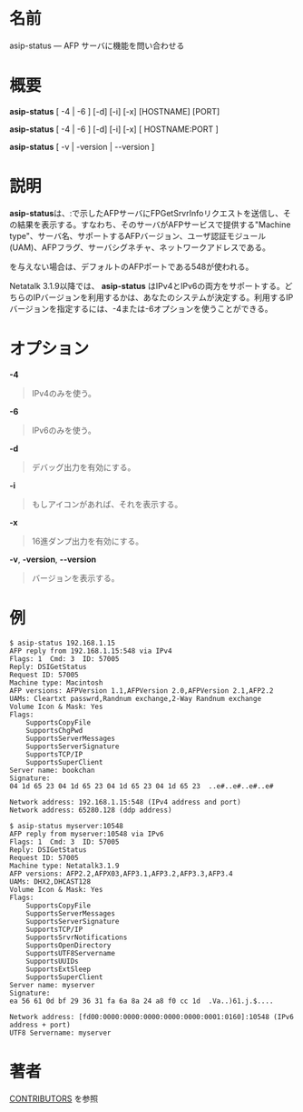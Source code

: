 # 名前

asip-status — AFP サーバに機能を問い合わせる

# 概要

**asip-status** [ -4 | -6 ] [-d] [-i] [-x] [HOSTNAME] [PORT]

**asip-status** [ -4 | -6 ] [-d] [-i] [-x] [ HOSTNAME:PORT ]

**asip-status** [ -v | -version | --version ]

# 説明

**asip-status**は、<HOSTNAME>:<PORT>で示したAFPサーバにFPGetSrvrInfoリクエストを送信し、その結果を表示する。すなわち、そのサーバがAFPサービスで提供する"Machine
type"、サーバ名、サポートするAFPバージョン、ユーザ認証モジュール(UAM)、AFPフラグ、サーバシグネチャ、ネットワークアドレスである。

<PORT>を与えない場合は、デフォルトのAFPポートである548が使われる。

Netatalk 3.1.9以降では、 **asip-status**
はIPv4とIPv6の両方をサポートする。どちらのIPバージョンを利用するかは、あなたのシステムが決定する。利用するIPバージョンを指定するには、-4または-6オプションを使うことができる。

# オプション

**-4**

> IPv4のみを使う。

**-6**

> IPv6のみを使う。

**-d**

> デバッグ出力を有効にする。

**-i**

> もしアイコンがあれば、それを表示する。

**-x**

> 16進ダンプ出力を有効にする。

**-v**, **-version**, **--version**

> バージョンを表示する。

# 例

    $ asip-status 192.168.1.15
    AFP reply from 192.168.1.15:548 via IPv4
    Flags: 1  Cmd: 3  ID: 57005
    Reply: DSIGetStatus
    Request ID: 57005
    Machine type: Macintosh
    AFP versions: AFPVersion 1.1,AFPVersion 2.0,AFPVersion 2.1,AFP2.2
    UAMs: Cleartxt passwrd,Randnum exchange,2-Way Randnum exchange
    Volume Icon & Mask: Yes
    Flags:
        SupportsCopyFile
        SupportsChgPwd
        SupportsServerMessages
        SupportsServerSignature
        SupportsTCP/IP
        SupportsSuperClient
    Server name: bookchan
    Signature:
    04 1d 65 23 04 1d 65 23 04 1d 65 23 04 1d 65 23  ..e#..e#..e#..e#

    Network address: 192.168.1.15:548 (IPv4 address and port)
    Network address: 65280.128 (ddp address)

    $ asip-status myserver:10548
    AFP reply from myserver:10548 via IPv6
    Flags: 1  Cmd: 3  ID: 57005
    Reply: DSIGetStatus
    Request ID: 57005
    Machine type: Netatalk3.1.9
    AFP versions: AFP2.2,AFPX03,AFP3.1,AFP3.2,AFP3.3,AFP3.4
    UAMs: DHX2,DHCAST128
    Volume Icon & Mask: Yes
    Flags:
        SupportsCopyFile
        SupportsServerMessages
        SupportsServerSignature
        SupportsTCP/IP
        SupportsSrvrNotifications
        SupportsOpenDirectory
        SupportsUTF8Servername
        SupportsUUIDs
        SupportsExtSleep
        SupportsSuperClient
    Server name: myserver
    Signature:
    ea 56 61 0d bf 29 36 31 fa 6a 8a 24 a8 f0 cc 1d  .Va..)61.j.$....

    Network address: [fd00:0000:0000:0000:0000:0000:0001:0160]:10548 (IPv6 address + port)
    UTF8 Servername: myserver

# 著者

[CONTRIBUTORS](https://netatalk.io/contributors) を参照
